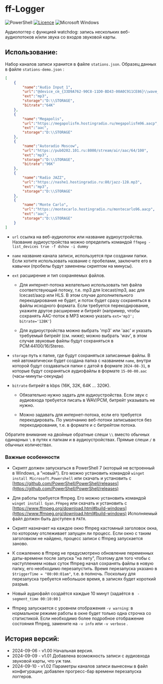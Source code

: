 # ff-Logger

![PowerShell](https://img.shields.io/badge/PowerShell-%235391FE.svg?style=for-the-badge&logo=powershell&logoColor=white)
[![Licence](https://img.shields.io/github/license/ykmn/ff-Logger?style=for-the-badge)](./LICENSE)
![Microsoft Windows](https://img.shields.io/badge/Microsoft-Windows-%FF5F91FF.svg?style=for-the-badge&logo=Microsoft%20Windows&logoColor=white)


Аудиологгер с функцией watchdog: запись нескольких веб-аудиопотоков и/или звука
со входов звуковой карты.

## Использование:

Набор каналов записи хранится в файле `stations.json`. Образец данных в файле `stations-demo.json` :

```json
[
    {
        "name":"Audio Input 1",
        "url":"@device_cm_{33D9A762-90C8-11D0-BD43-00A0C911CE86}\\wave_{F84408DF-9C57-4C98-A66F-FBCC9EA194DD}",
        "ext":"mp3",
        "storage":"D:\\STORAGE",
        "bitrate":"64K"       
    },
    {
        "name":"Megapolis",
        "url":"https://megapolisfm.hostingradio.ru/megapolisfm96.aacp",
        "ext":"aac",
        "storage":"D:\\STORAGE"   
    },
    {
        "name":"Autoradio Moscow",
        "url":"https://pub0202.101.ru:8000/stream/air/aac/64/100",
        "ext":"mp3",
        "storage":"D:\\STORAGE",
        "bitrate":"96K"
    },
    {
        "name":"Radio JAZZ",
        "url":"https://nashe1.hostingradio.ru:80/jazz-128.mp3",
        "ext":"mp3",
        "storage":"D:\\STORAGE"   
    },
    {
        "name":"Monte Carlo",
        "url":"https://montecarlo.hostingradio.ru/montecarlo96.aacp",
        "ext":"aac",
        "storage":"D:\\STORAGE"   
    }
]
```

* `url` ссылка на веб-аудиопоток или название аудиоустройства. Название
аудиоустройства можно определить командой
`ffmpeg -list_devices true -f dshow -i dummy`

* `name` название канала записи, используется при создании папки.
Если хотите использовать название с пробелами, заключите его в кавычки
(пробелы будут заменены скриптом на минусы).

* `ext` расширение и тип сохраняемых файлов.

    * Для интернет-потока желательно использовать тип файла соответствующий
потоку, т.е. mp3 для Icecast/mp3, aac для Icecast/aacp или HLS.
В этом случае дополнительного перекодирования не будет, и поток будет сразу
сохраняться в файлы исходного формата. Если требуется перекодирование,
укажите другое расширение и битрейт (например, чтобы сохранять AAC-поток в MP3
можно указать `ext='mp3'; bitrate='128K'`)

    * Для аудиоустройства можно выбрать 'mp3' или 'aac' и указать требуемый
битрейт (см. ниже); можно выбрать 'wav', в этом случае звуковые файлы
будут сохраняться в PCM:44100/16/Stereo.

* `storage` путь к папке, где будут сохраняться записанные файлы.
В ней автоматически будет создана папка с названием `name`, внутри которой
будут создаваться папки с датой в формате `2024-08-31`, в которые будут
сохраняться аудиофайлы в формате `15-00-00.aac` (часы-минуты-секунды)

* `bitrate` битрейт в kbps (16K, 32K, 64K ... 320K).

    * Обязательно нужно задать для аудиоустройства. Если звук с аудиовхода
требуется писать в WAV/PCM, битрейт указывать не нужно.

    * Можно задавать для интернет-потока, если его требуется перекодировать.
По умолчанию веб-потоки записываются без перекодирования, т.е. в формате
и с битрейтом потока.

Обратите внимание на двойные обратные слеши `\\` вместо обычных одинарных `\`
в путях к папкам и в аудиоустройствах. Прямые слеши `/` в обычных количествах.



### Важные особенности

* Скрипт должен запускаться в PowerShell 7 (который не встроенный в Windows,
а "новый"). Его можно установить командой `winget install Microsoft.Powershell`
или скачать и установить с
[https://github.com/PowerShell/PowerShell/releases](https://github.com/PowerShell/PowerShell/releases)

* Для работы требуется ffmpeg. Его можно установить командой
`winget install Gyan.FFmpeg` или скачать и установить с
[https://www.ffmpeg.org/download.html#build-windows](https://www.ffmpeg.org/download.html#build-windows)
Исполняемый файл должен быть доступен в `PATH`.

* Скрипт назначает на каждое окно ffmpeg кастомный заголовок окна, по которому
отслеживает запущен ли процесс. Если окно с таким заголовком не найдено,
процесс записи с ffmpeg запускается заново.

* К сожалению в ffmpeg не предусмотрено обновление переменных даты-времени
после запуска "на лету", Поэтому для того чтобы с наступлением новых суток
ffmpeg начал сохранять файлы в новую папку, его необходимо перезапустить.
Время перезапуска указано в `$triggerTime = "00:00:01am"`, т.е.
в полночь. Поскольку для перезапуска требуется небольшое время, в записях
будет короткий разрыв.

* Новый аудиофайл создаётся каждые 10 минут (задаётся в ` -segment_time 00:10:00` )

* ffmpeg запускается с уровнем отображения ` -v warning `: в нормальном
режиме работы в окне будет только одна строчка со статистикой. Если необходимо
более подробное отображение состояния ffmpeg, замените на ` -v info `
или ` -v verbose ` .


## История версий:
* 2024-09-06 - v1.00 Начальная версия.
* 2024-09-09 - v1.01 Добавлена возможность записи с аудиовхода звуковой карты, что уж там.
* 2024-09-10 - v1.02 Параметры каналов записи вынесены в файл конфигурации; добавлен прогресс-бар времени перезапуска логгеров.